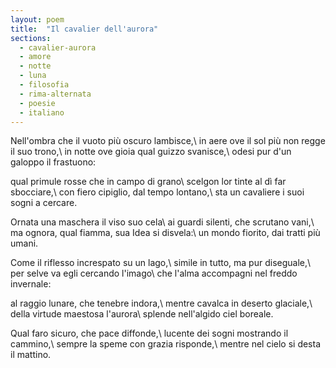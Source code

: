 ```yaml
---
layout: poem
title:  "Il cavalier dell'aurora"
sections:
  - cavalier-aurora
  - amore
  - notte
  - luna
  - filosofia
  - rima-alternata
  - poesie
  - italiano
---
```


Nell'ombra che il vuoto più oscuro lambisce,\\
in aere ove il sol più non regge il suo trono,\\
in notte ove gioia qual guizzo svanisce,\\
odesi pur d'un galoppo il frastuono:

qual primule rosse che in campo di grano\\
scelgon lor tinte al dì far sbocciare,\\
con fiero cipiglio, dal tempo lontano,\\
sta un cavaliere i suoi sogni a cercare.

Ornata una maschera il viso suo cela\\
ai guardi silenti, che scrutano vani,\\
ma ognora, qual fiamma, sua Idea si disvela:\\
un mondo fiorito, dai tratti più umani.

Come il riflesso increspato su un lago,\\
simile in tutto, ma pur diseguale,\\
per selve va egli cercando l'imago\\
che l'alma accompagni nel freddo invernale:

al raggio lunare, che tenebre indora,\\
mentre cavalca in deserto glaciale,\\
della virtude maestosa l'aurora\\
splende nell'algido ciel boreale.

Qual faro sicuro, che pace diffonde,\\
lucente dei sogni mostrando il cammino,\\
sempre la speme con grazia risponde,\\
mentre nel cielo si desta il mattino.
